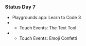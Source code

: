 ### Status Day 7
- Playgrounds app: Learn to Code 3
- - Touch Events: The Text Tool
- - Touch Events: Emoji Confetti